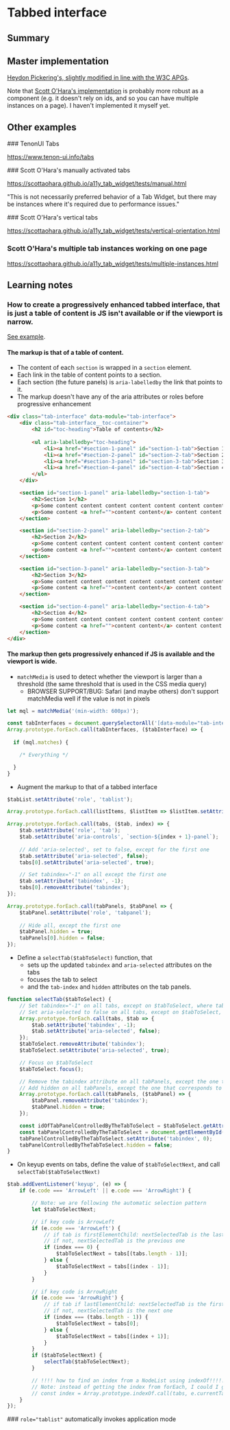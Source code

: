 # Tabbed interface

## Summary

## Master implementation

[Heydon Pickering's, slightly modified in line with the W3C APGs](./../../code_examples/2019Q4/0920HIC-Tabbed_interfaces_modified_like_APG/README.md).

Note that [Scott O'Hara's implementation](https://github.com/scottaohara/a11y_tab_widget) is probably more robust as a component (e.g. it doesn't rely on ids, and so you can have multiple instances on a page). I haven't implemented it myself yet.

## Other examples

### TenonUI Tabs

https://www.tenon-ui.info/tabs

### Scott O'Hara's manually activated tabs

https://scottaohara.github.io/a11y_tab_widget/tests/manual.html

"This is not necessarily preferred behavior of a Tab Widget, but there may be instances where it's required due to performance issues."

### Scott O'Hara's vertical tabs

https://scottaohara.github.io/a11y_tab_widget/tests/vertical-orientation.html

### Scott O'Hara's multiple tab instances working on one page

https://scottaohara.github.io/a11y_tab_widget/tests/multiple-instances.html

## Learning notes

### How to create a progressively enhanced tabbed interface, that is just a table of content is JS isn't available or if the viewport is narrow.

[See example](./../../code_examples/2019Q4/0920HIC-Tabbed_interfaces_modified_like_APG/README.md).

#### The markup is that of a table of content.

* The content of each `section` is wrapped in a `section` element.
* Each link in the table of content points to a section.
* Each section (the future panels) is `aria-labelledby` the link that points to it.
* The markup doesn't have any of the aria attributes or roles before progressive enhancement

```html
<div class="tab-interface" data-module="tab-interface">
    <div class="tab-interface__toc-container">
        <h2 id="toc-heading">Table of contents</h2>
    
        <ul aria-labelledby="toc-heading">
            <li><a href="#section-1-panel" id="section-1-tab">Section 1</a></li>
            <li><a href="#section-2-panel" id="section-2-tab">Section 2</a></li>
            <li><a href="#section-3-panel" id="section-3-tab">Section 3</a></li>
            <li><a href="#section-4-panel" id="section-4-tab">Section 4</a></li>
        </ul>
    </div>

    <section id="section-1-panel" aria-labelledby="section-1-tab">
        <h2>Section 1</h2>
        <p>Some content content content content content content content content content content content content content content contentcontent</p>
        <p>Some content <a href="">content content</a> content content content content content content content content content content content contentcontent</p>
    </section>

    <section id="section-2-panel" aria-labelledby="section-2-tab">
        <h2>Section 2</h2>
        <p>Some content content content content content content content content content content content content content content contentcontent</p>    
        <p>Some content <a href="">content content</a> content content content content content content content content content content content contentcontent</p>
    </section>

    <section id="section-3-panel" aria-labelledby="section-3-tab">
        <h2>Section 3</h2>
        <p>Some content content content content content content content content content content content content content content contentcontent</p>
        <p>Some content <a href="">content content</a> content content content content content content content content content content content contentcontent</p>
    </section>

    <section id="section-4-panel" aria-labelledby="section-4-tab">
        <h2>Section 4</h2>
        <p>Some content content content content content content content content content content content content content content contentcontent</p>
        <p>Some content <a href="">content content</a> content content content content content content content content content content content contentcontent</p>
    </section>
</div>
```

#### The markup then gets progressively enhanced if JS is available and the viewport is wide.

* `matchMedia` is used to detect whether the viewport is larger than a threshold (the same threshold that is used in the CSS media query)
  * BROWSER SUPPORT/BUG: Safari (and maybe others) don't support matchMedia well if the value is not in pixels

```js
let mql = matchMedia('(min-width: 600px)');

const tabInterfaces = document.querySelectorAll('[data-module="tab-interface"]');
Array.prototype.forEach.call(tabInterfaces, ($tabInterface) => {
    
  if (mql.matches) {

    /* Everything */

  }
}
```

* Augment the markup to that of a tabbed interface

```js
$tabList.setAttribute('role', 'tablist');

Array.prototype.forEach.call(listItems, $listItem => $listItem.setAttribute('role', 'presentation'));

Array.prototype.forEach.call(tabs, ($tab, index) => {
    $tab.setAttribute('role', 'tab');
    $tab.setAttribute('aria-controls', `section-${index + 1}-panel`);
    
    // Add 'aria-selected', set to false, except for the first one
    $tab.setAttribute('aria-selected', false);
    tabs[0].setAttribute('aria-selected', true);

    // Set tabindex="-1" on all except the first one
    $tab.setAttribute('tabindex', -1);
    tabs[0].removeAttribute('tabindex');
});

Array.prototype.forEach.call(tabPanels, $tabPanel => {
    $tabPanel.setAttribute('role', 'tabpanel');
    
    // Hide all, except the first one
    $tabPanel.hidden = true;
    tabPanels[0].hidden = false;
});
```

* Define a `selectTab($tabToSelect)` function, that 
  * sets up the updated `tabindex` and `aria-selected` attributes on the tabs
  * focuses the tab to select
  * and the `tab-index` and `hidden` attributes on the tab panels.

```js
function selectTab($tabToSelect) {
    // Set tabindex="-1" on all tabs, except on $tabToSelect, where tabindex needs to be removed
    // Set aria-selected to false on all tabs, except on $tabToSelect, where it needs to be true
    Array.prototype.forEach.call(tabs, $tab => {
        $tab.setAttribute('tabindex', -1);
        $tab.setAttribute('aria-selected', false);
    });
    $tabToSelect.removeAttribute('tabindex');
    $tabToSelect.setAttribute('aria-selected', true);

    // Focus on $tabToSelect
    $tabToSelect.focus();

    // Remove the tabindex attribute on all tabPanels, except the one that corresponds to $tabToSelect, which takes tabindex="0"
    // Add hidden on all tabPanels, except the one that corresponds to $tabToSelect, which gets hidden=false
    Array.prototype.forEach.call(tabPanels, ($tabPanel) => {
        $tabPanel.removeAttribute('tabindex');
        $tabPanel.hidden = true;
    });

    const idOfTabPanelControlledByTheTabToSelect = $tabToSelect.getAttribute('aria-controls');
    const tabPanelControlledByTheTabToSelect = document.getElementById(idOfTabPanelControlledByTheTabToSelect);
    tabPanelControlledByTheTabToSelect.setAttribute('tabindex', 0);
    tabPanelControlledByTheTabToSelect.hidden = false;
}
```

* On keyup events on tabs, define the value of `$tabToSelectNext`, and call `selectTab($tabToSelectNext)`

```js
$tab.addEventListener('keyup', (e) => {
    if (e.code === 'ArrowLeft' || e.code === 'ArrowRight') {

        // Note: we are following the automatic selection pattern
        let $tabToSelectNext;

        // if key code is ArrowLeft
        if (e.code === 'ArrowLeft') {
            // if tab is firstElementChild: nextSelectedTab is the last one
            // if not, nextSelectedTab is the previous one
            if (index === 0) {
                $tabToSelectNext = tabs[(tabs.length - 1)];
            } else {
                $tabToSelectNext = tabs[(index - 1)];
            }
        }

        // if key code is ArrowRight
        if (e.code === 'ArrowRight') {
            // if tab if lastElementChild: nextSelectedTab is the first one
            // if not, nextSelectedTab is the next one
            if (index === (tabs.length - 1)) {
                $tabToSelectNext = tabs[0];
            } else {
                $tabToSelectNext = tabs[(index + 1)];
            }
        }
        if ($tabToSelectNext) {
            selectTab($tabToSelectNext);
        }

        // !!!! how to find an index from a NodeList using indexOf!!!!!!
        // Note: instead of getting the index from forEach, I could I got it from:
        // const index = Array.prototype.indexOf.call(tabs, e.currentTarget);
    }
});
```

### `role="tablist"` automatically invokes application mode

